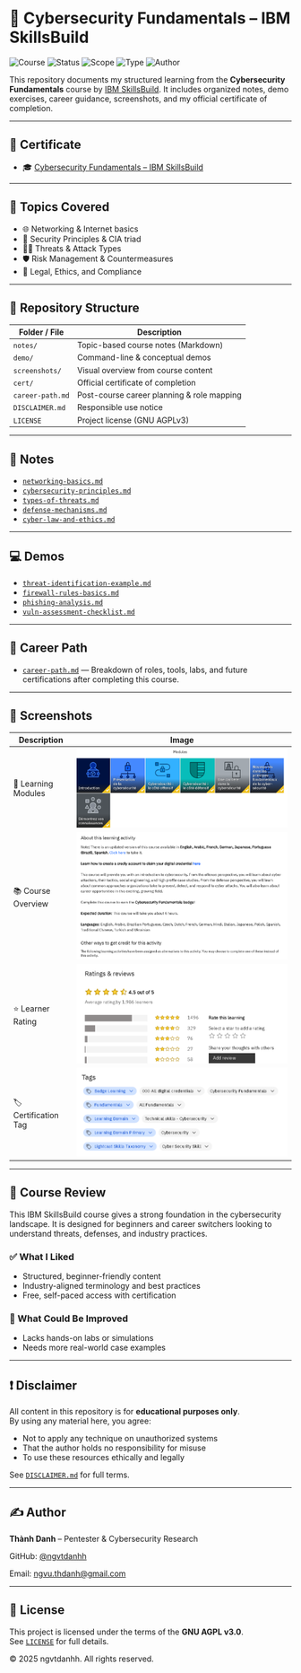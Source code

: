 # 🧠 Cybersecurity Fundamentals – IBM SkillsBuild

![Course](https://img.shields.io/badge/IBM_SkillsBuild-Certified-brightgreen?style=flat-square)
![Status](https://img.shields.io/badge/Status-Completed-blue?style=flat-square&logo=verizon)
![Scope](https://img.shields.io/badge/Scope-Cybersecurity%20Basics-red?style=flat-square&logo=fortinet)
![Type](https://img.shields.io/badge/Type-Self--Paced-orange?style=flat-square&logo=openaccess)
![Author](https://img.shields.io/badge/Maintainer-Thành%20Danh-blueviolet?style=flat-square&logo=github)

This repository documents my structured learning from the **Cybersecurity Fundamentals** course by [IBM SkillsBuild](https://skillsbuild.org). It includes organized notes, demo exercises, career guidance, screenshots, and my official certificate of completion.

---

## 📜 Certificate

- 🎓 [Cybersecurity Fundamentals – IBM SkillsBuild](./cert/IBM%20Cybersecurity%20Fundamentals.png)

---

## 📒 Topics Covered

- 🌐 Networking & Internet basics  
- 🔐 Security Principles & CIA triad  
- 🧑‍💻 Threats & Attack Types  
- 🛡️ Risk Management & Countermeasures  
- 📄 Legal, Ethics, and Compliance

---

## 📂 Repository Structure

| Folder / File             | Description |
|---------------------------|-------------|
| `notes/`                  | Topic-based course notes (Markdown) |
| `demo/`                   | Command-line & conceptual demos |
| `screenshots/`            | Visual overview from course content |
| `cert/`                   | Official certificate of completion |
| `career-path.md`          | Post-course career planning & role mapping |
| `DISCLAIMER.md`           | Responsible use notice |
| `LICENSE`                 | Project license (GNU AGPLv3) |

---

## 📘 Notes

- [`networking-basics.md`](./notes/networking-basics.md)  
- [`cybersecurity-principles.md`](./notes/cybersecurity-principles.md)  
- [`types-of-threats.md`](./notes/types-of-threats.md)  
- [`defense-mechanisms.md`](./notes/defense-mechanisms.md)  
- [`cyber-law-and-ethics.md`](./notes/cyber-law-and-ethics.md)

---

## 💻 Demos

- [`threat-identification-example.md`](./demo/threat-identification-example.md)  
- [`firewall-rules-basics.md`](./demo/firewall-rules-basics.md)  
- [`phishing-analysis.md`](./demo/phishing-analysis.md)  
- [`vuln-assessment-checklist.md`](./demo/vuln-assessment-checklist.md)

---

## 🚀 Career Path

- [`career-path.md`](./career-path.md) — Breakdown of roles, tools, labs, and future certifications after completing this course.

---

## 📸 Screenshots

| Description             | Image |
|--------------------------|-------|
| 🧠 Learning Modules      | ![](./screenshots/ibm-modules.png) |
| 📚 Course Overview       | ![](./screenshots/ibm-learning.png) |
| ⭐ Learner Rating        | ![](./screenshots/ibm-rating.png) |
| 🏷️ Certification Tag     | ![](./screenshots/ibm-tag.png) |

---

## 📝 Course Review

This IBM SkillsBuild course gives a strong foundation in the cybersecurity landscape. It is designed for beginners and career switchers looking to understand threats, defenses, and industry practices.

### ✅ What I Liked

- Structured, beginner-friendly content  
- Industry-aligned terminology and best practices  
- Free, self-paced access with certification

### 📌 What Could Be Improved

- Lacks hands-on labs or simulations  
- Needs more real-world case examples

---

## ❗ Disclaimer

All content in this repository is for **educational purposes only**.  
By using any material here, you agree:

- Not to apply any technique on unauthorized systems  
- That the author holds no responsibility for misuse  
- To use these resources ethically and legally  

See [`DISCLAIMER.md`](./DISCLAIMER.md) for full terms.

---

## ✍️ Author

**Thành Danh** – Pentester & Cybersecurity Research  

GitHub: [@ngvtdanhh](https://github.com/ngvtdanhh)  

Email: ngvu.thdanh@gmail.com

---

## 📄 License

This project is licensed under the terms of the **GNU AGPL v3.0**.  
See [`LICENSE`](./LICENSE) for full details.  

© 2025 ngvtdanhh. All rights reserved.
